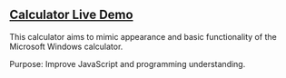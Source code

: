 ## **[Calculator Live Demo](https://engineman11.github.io/Calculator/)**

This calculator aims to mimic appearance and basic functionality of the Microsoft Windows calculator.

Purpose: Improve JavaScript and programming understanding.
